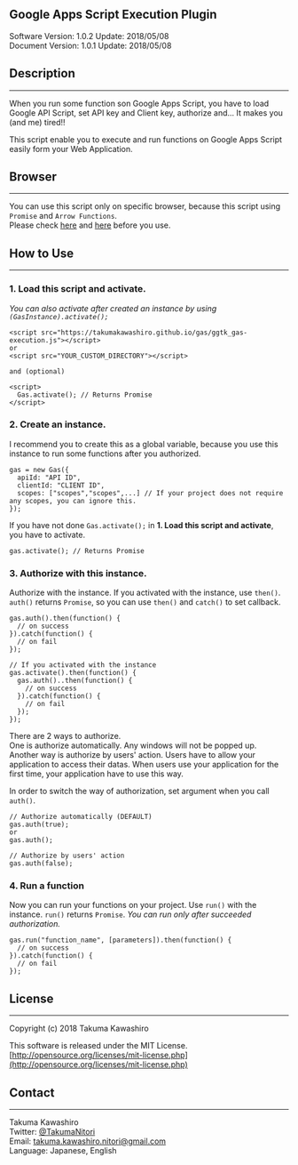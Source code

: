 Google Apps Script Execution Plugin
---
Software Version: 1.0.2 Update: 2018/05/08  
Document Version: 1.0.1 Update: 2018/05/08

## Description
---

When you run some function son Google Apps Script, you have to load Google API Script, set API key and Client key, authorize and... It makes you (and me) tired!!

This script enable you to execute and run functions on Google Apps Script easily form your Web Application.

## Browser
---

You can use this script only on specific browser, because this script using `Promise` and `Arrow Functions`.  
Please check [here](https://developer.mozilla.org/ja/docs/Web/JavaScript/Reference/Global_Objects/Promise) and [here](https://developer.mozilla.org/ja/docs/Web/JavaScript/Reference/arrow_functions) before you use.


## How to Use
---

### 1. Load this script and activate.  
*You can also activate after created an instance by using `(GasInstance).activate();`*

~~~
<script src="https://takumakawashiro.github.io/gas/ggtk_gas-execution.js"></script>
or
<script src="YOUR_CUSTOM_DIRECTORY"></script>

and (optional)

<script>
  Gas.activate(); // Returns Promise
</script>
~~~

### 2. Create an instance.
I recommend you to create this as a global variable, because you use this instance to run some functions after you authorized.

~~~
gas = new Gas({
  apiId: "API ID",
  clientId: "CLIENT ID",
  scopes: ["scopes","scopes",...] // If your project does not require any scopes, you can ignore this.
});
~~~

If you have not done `Gas.activate();` in **1. Load this script and activate**, you have to activate.

~~~
gas.activate(); // Returns Promise
~~~

### 3. Authorize with this instance.

Authorize with the instance. If you activated with the instance, use `then()`.  
`auth()` returns `Promise`, so you can use `then()` and `catch()` to set callback.

~~~
gas.auth().then(function() {
  // on success
}).catch(function() {
  // on fail
});

// If you activated with the instance
gas.activate().then(function() {
  gas.auth()..then(function() {
    // on success
  }).catch(function() {
    // on fail
  });
});
~~~

There are 2 ways to authorize.  
One is authorize automatically. Any windows will not be popped up.  
Another way is authorize by users' action. Users have to allow your application to access their datas. When users use your application for the first time, your application have to use this way.

In order to switch the way of authorization, set argument when you call `auth()`.

~~~
// Authorize automatically (DEFAULT)
gas.auth(true);
or
gas.auth();

// Authorize by users' action
gas.auth(false);
~~~

### 4. Run a function

Now you can run your functions on your project. Use `run()` with the instance. `run()` returns `Promise`.
*You can run only after succeeded authorization.*

~~~
gas.run("function_name", [parameters]).then(function() {
  // on success
}).catch(function() {
  // on fail
});
~~~

## License
---
Copyright (c) 2018 Takuma Kawashiro

This software is released under the MIT License.  
[http://opensource.org/licenses/mit-license.php](http://opensource.org/licenses/mit-license.php)

## Contact
---
Takuma Kawashiro  
Twitter: [@TakumaNitori](https://twitter.com/TakumaNitori)  
Email: [takuma.kawashiro.nitori@gmail.com](mailto:takuma.kawashiro.nitori@gmail.com)  
Language: Japanese, English
